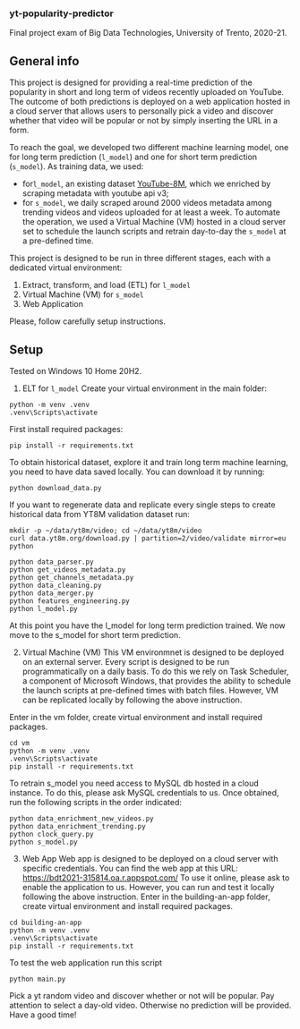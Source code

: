 ### yt-popularity-predictor
Final project exam of Big Data Technologies, University of Trento, 2020-21.

## General info
This project is designed for providing a real-time prediction of the popularity in short and long term of videos recently uploaded on YouTube.
The outcome of both predictions is deployed on a web application hosted in a cloud server that allows users to personally pick a video and discover whether that video will be popular or not by simply inserting the URL in a form. 

To reach the goal, we developed two different machine learning model, one for long term prediction (`l_model`) and one for short term prediction (`s_model`). As training data, we used: 

- for`l_model`, an existing dataset [YouTube-8M](https://research.google.com/youtube8m/index.html), which we enriched by scraping metadata with youtube api v3; 
- for `s_model`, we daily scraped around 2000 videos metadata among trending videos and videos uploaded for at least a week. To automate the operation, we used a Virtual Machine (VM) hosted in a cloud server set to schedule the launch scripts and retrain day-to-day the `s_model` at a pre-defined time.

This project is designed to be run in three different stages, each with a dedicated virtual environment:
1) Extract, transform, and load (ETL) for `l_model`
2) Virtual Machine (VM) for `s_model`
3) Web Application

Please, follow carefully setup instructions. 

## Setup
Tested on Windows 10 Home 20H2.

1) ELT for `l_model`
Create your virtual environment in the main folder:
```
python -m venv .venv
.venv\Scripts\activate
```
First install required packages: 
```
pip install -r requirements.txt
```
To obtain historical dataset, explore it and train long term machine learning, you need to have data saved locally. You can download it by running:
```
python download_data.py
```
If you want to regenerate data and replicate every single steps to create historical data from YT8M validation dataset run:
```
mkdir -p ~/data/yt8m/video; cd ~/data/yt8m/video
curl data.yt8m.org/download.py | partition=2/video/validate mirror=eu python

python data_parser.py
python get_videos_metadata.py
python get_channels_metadata.py
python data_cleaning.py
python data_merger.py
python features_engineering.py
python l_model.py
```
At this point you have the l_model for long term prediction trained. 
We now move to the s_model for short term prediction.

2) Virtual Machine (VM)
This VM environmnet is designed to be deployed on an external server. Every script is designed to be run programmatically on a daily basis. 
To do this we rely on Task Scheduler, a component of Microsoft Windows, that provides the ability to schedule the launch scripts at pre-defined times with batch files.
However, VM can be replicated locally by following the above instruction.

Enter in the vm folder, create virtual environment and install required packages.
```
cd vm
python -m venv .venv
.venv\Scripts\activate
pip install -r requirements.txt
```
To retrain s_model you need access to MySQL db hosted in a cloud instance. To do this, please ask MySQL credentials to us.
Once obtained, run the following scripts in the order indicated:
```
python data_enrichment_new_videos.py
python data_enrichment_trending.py
python clock_query.py
python s_model.py
```

3) Web App
Web app is designed to be deployed on a cloud server with specific credentials. 
You can find the web app at this URL:
https://bdt2021-315814.oa.r.appspot.com/
To use it online, please ask to enable the application to us. 
However, you can run and test it locally following the above instruction.
Enter in the building-an-app folder, create virtual environment and install required packages.
```
cd building-an-app
python -m venv .venv
.venv\Scripts\activate
pip install -r requirements.txt
```
To test the web application run this script
```
python main.py
```
Pick a yt random video and discover whether or not will be popular. 
Pay attention to select a day-old video. Otherwise no prediction will be provided.
Have a good time! 


